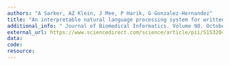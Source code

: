 ```yaml
---
authors: "A Sarker, AZ Klein, J Mee, P Harik, G Gonzalez-Hernandez"
title: "An interpretable natural language processing system for written medical examination assessment"
additional_info: " Journal of Biomedical Informatics. Volume 98. October 2019, DOI: 10.1016/j.jbi.2019.103268."
external_url: https://www.sciencedirect.com/science/article/pii/S153204641930187X
data:
code:
resource: 
---
```

